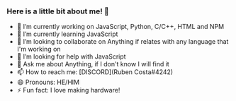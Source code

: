 ### Here is a little bit about me! 👋


- 🔭 I’m currently working on JavaScript, Python, C/C++, HTML and NPM
- 🌱 I’m currently learning JavaScript
- 👯 I’m looking to collaborate on Anything if relates with any language that I'm working on
- 🤔 I’m looking for help with JavaScript
- 💬 Ask me about Anything, if I don't know I will find it
- 📫 How to reach me: [DISCORD](Ruben Costa#4242)
- 😄 Pronouns: HE/HIM
- ⚡ Fun fact: I love making hardware!
